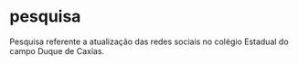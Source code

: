 # pesquisa
Pesquisa referente a atualização das redes sociais no colégio Estadual do campo Duque de Caxias.
